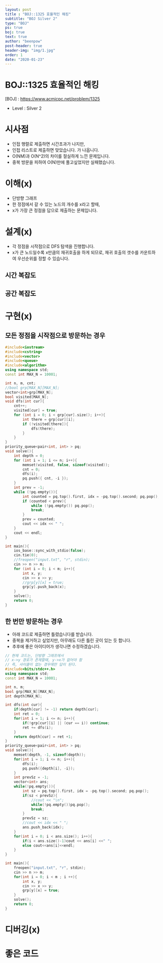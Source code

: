 ```yaml
---
layout: post
title : "BOJ::1325 효율적인 해킹"
subtitle: "BOJ Silver 2"
type: "BOJ"
ps: true
boj: true
text: true
author: "beenpow"
post-header: true
header-img: "img/1.jpg"
order: 1
date: "2020-01-23"
---
```


# BOJ::1325 효율적인 해킹
[BOJ] : <https://www.acmicpc.net/problem/1325>
- Level : Silver 2

# 시사점
- 인접 행렬로 제출하면 시간초과가 나지만,
- 인접 리스트로 제출하면 맞았습니다. 가 나옵니다.
- O(NM)과 O(N^2)의 차이를 절실하게 느낀 문제입니다.
- 중복 방문을 피하여 O(N)만에 풀고싶었지만 실패했습니다.

# 이해(x)

- 단방향 그래프
- 한 정점에서 갈 수 있는 노드의 개수를 x라고 할때,
- x가 가장 큰 정점을 답으로 제출하는 문제입니다.

# 설계(x)

- 각 정점을 시작점으로 DFS 탐색을 진행합니다.
- x가 큰 노드일수록 x만큼의 재귀호출을 하게 되므로, 재귀 호출의 갯수를 카운트하여 우선순위를 정할 수
  있습니다.

## 시간 복잡도

## 공간 복잡도

# 구현(x)

## 모든 정점을 시작점으로 방문하는 경우


```cpp
#include<iostream>
#include<cstring>
#include<vector>
#include<queue>
#include<algorithm>
using namespace std;
const int MAX_N = 10001;

int n, m, cnt;
//bool grp[MAX_N][MAX_N];
vector<int>grp[MAX_N];
bool visited[MAX_N];
void dfs(int cur){
    cnt++;
    visited[cur] = true;
    for (int i = 0; i < grp[cur].size(); i++){
        int there = grp[cur][i];
        if (!visited[there]){
            dfs(there);
        }
    }
}
priority_queue<pair<int, int> > pq;
void solve(){
    int depth = 0;
    for (int i = 1; i <= n; i++){
        memset(visited, false, sizeof(visited));
        cnt = 0;
        dfs(i);
        pq.push({ cnt, -i });
    }
    int prev = -1;
    while (!pq.empty()){
        int counted = pq.top().first, idx = -pq.top().second; pq.pop();
        if (counted < prev){
            while (!pq.empty()) pq.pop();
            break;
        }
        prev = counted;
        cout << idx << " ";
    }
    cout << endl;
}

int main(){
    ios_base::sync_with_stdio(false);
    cin.tie(0);
    //freopen("input.txt", "r", stdin);
    cin >> n >> m;
    for (int i = 0; i < m; i++){
        int x, y;
        cin >> x >> y;
        //grp[y][x] = true;
        grp[y].push_back(x);
    }
    solve();
    return 0;
}
```


## 한 번만 방문하는 경우

- 아래 코드로 제출하면 틀렸습니다를 받습니다.
- 중복을 제거하고 싶었지만, 아무래도 다른 틀린 곳이 있는 듯 합니다.
- 추후에 좋은 아이디어가 생각나면 수정하겠습니다.

```cpp
// 현재 코드는, 단방향 그래프에서
// x->y 경로가 존재할때, y->x가 없어야 함
// 즉, 사이클이 없는 경우에만 답이 된다.
#include<bits/stdc++.h>
using namespace std;
const int MAX_N = 10001;

int n, m;
bool grp[MAX_N][MAX_N];
int depth[MAX_N];

int dfs(int cur){
    if(depth[cur] != -1) return depth[cur];
    int ret = 0;
    for(int i = 1; i <= n; i++){
        if(!grp[cur][i] || (cur == i)) continue;
        ret += dfs(i);
    }
    return depth[cur] = ret +1;
}
priority_queue<pair<int, int> > pq;
void solve(){
    memset(depth, -1, sizeof(depth));
    for(int i = 1; i <= n; i++){
        dfs(i);
        pq.push({depth[i], -i});
    }
    int prevSz = -1;
    vector<int> ans;
    while(!pq.empty()){
        int sz = pq.top().first, idx = -pq.top().second; pq.pop();
        if(sz < prevSz){
            //cout << "\n";
            while(!pq.empty())pq.pop();
            break;
        }
        prevSz = sz;
        //cout << idx << " ";
        ans.push_back(idx);
    }
    for(int i = 0; i < ans.size(); i++){
        if(i < ans.size()-1)cout << ans[i] <<" ";
        else cout<<ans[i]<<endl;
    }
}

int main(){
    freopen("input.txt", "r", stdin);
    cin >> n >> m;
    for(int i = 0; i < m ; i ++){
        int x, y;
        cin >> x >> y;
        grp[y][x] = true;
    }
    solve();
    return 0;
}

```


# 디버깅(x)

# 좋은 코드


